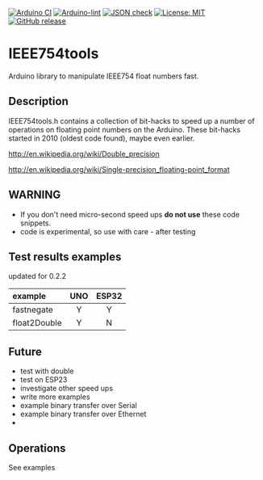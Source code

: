 
[![Arduino CI](https://github.com/RobTillaart/IEEE754tools/workflows/Arduino%20CI/badge.svg)](https://github.com/marketplace/actions/arduino_ci)
[![Arduino-lint](https://github.com/RobTillaart/IEEE754tools/actions/workflows/arduino-lint.yml/badge.svg)](https://github.com/RobTillaart/IEEE754tools/actions/workflows/arduino-lint.yml)
[![JSON check](https://github.com/RobTillaart/IEEE754tools/actions/workflows/jsoncheck.yml/badge.svg)](https://github.com/RobTillaart/IEEE754tools/actions/workflows/jsoncheck.yml)
[![License: MIT](https://img.shields.io/badge/license-MIT-green.svg)](https://github.com/RobTillaart/IEEE754tools/blob/master/LICENSE)
[![GitHub release](https://img.shields.io/github/release/RobTillaart/IEEE754tools.svg?maxAge=3600)](https://github.com/RobTillaart/IEEE754tools/releases)


# IEEE754tools

Arduino library to manipulate IEEE754 float numbers fast.


## Description

IEEE754tools.h contains a collection of bit-hacks to speed up a number of operations
 on floating point numbers on the Arduino. 
These bit-hacks started in 2010 (oldest code found), maybe even earlier.

http://en.wikipedia.org/wiki/Double_precision

http://en.wikipedia.org/wiki/Single-precision_floating-point_format


## WARNING

- If you don't need micro-second speed ups **do not use** these code snippets.
- code is experimental, so use with care - after testing 


## Test results examples 

updated for 0.2.2

| example      |  UNO   |  ESP32  |
|:-------------|:------:|:-------:|
| fastnegate   |   Y    |    Y    |
| float2Double |   Y    |    N    | 


## Future

- test with double
- test on ESP23
- investigate other speed ups
- write more examples
- example binary transfer over Serial
- example binary transfer over Ethernet
- 


## Operations

See examples

